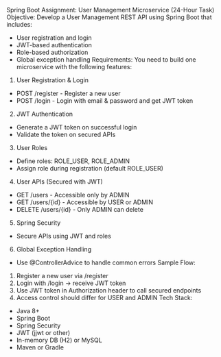 Spring Boot Assignment: User Management Microservice (24-Hour Task)
Objective:
Develop a User Management REST API using Spring Boot that includes:
- User registration and login
- JWT-based authentication
- Role-based authorization
- Global exception handling
Requirements:
You need to build one microservice with the following features:
1. User Registration & Login
 - POST /register - Register a new user
 - POST /login - Login with email & password and get JWT token
2. JWT Authentication
 - Generate a JWT token on successful login
 - Validate the token on secured APIs
3. User Roles
 - Define roles: ROLE_USER, ROLE_ADMIN
 - Assign role during registration (default ROLE_USER)
4. User APIs (Secured with JWT)
 - GET /users - Accessible only by ADMIN
 - GET /users/{id} - Accessible by USER or ADMIN
 - DELETE /users/{id} - Only ADMIN can delete
5. Spring Security
 - Secure APIs using JWT and roles
6. Global Exception Handling
 - Use @ControllerAdvice to handle common errors
Sample Flow:
1. Register a new user via /register
2. Login with /login -> receive JWT token
3. Use JWT token in Authorization header to call secured endpoints
4. Access control should differ for USER and ADMIN
Tech Stack:
- Java 8+
- Spring Boot
- Spring Security
- JWT (jjwt or other)
- In-memory DB (H2) or MySQL
- Maven or Gradle
